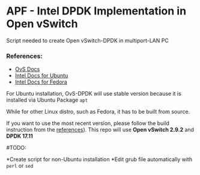 # APF - Intel DPDK Implementation in Open vSwitch
Script needed to create Open vSwitch-DPDK in multiport-LAN  PC

### References:

* [OvS Docs](http://docs.openvswitch.org/en/latest/intro/install/dpdk/)
* [Intel Docs for Ubuntu](https://software.intel.com/en-us/articles/set-up-open-vswitch-with-dpdk-on-ubuntu-server)
* [Intel Docs for Fedora](https://software.intel.com/en-us/articles/using-open-vswitch-with-dpdk-for-inter-vm-nfv-applications)

For Ubuntu installation, OvS-DPDK will use stable version because it is installed via Ubuntu Package `apt`

While for other Linux distro, such as Fedora, it has to be built from source.

If you want to use the most recent version, please follow the build instruction from the [references](#references)).
This repo will use **Open vSwitch 2.9.2** and **DPDK 17.11**

#TODO:

*Create script for non-Ubuntu installation
*Edit grub file automatically with `perl` or `sed`